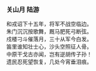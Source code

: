 ### 关山月  陆游   

和戎诏下十五年，将军不战空临边。  
朱门沉沉按歌舞，厩马肥死弓断弦。  
戍楼刁斗催落月，三十从军今白发。  
笛里谁知壮士心，沙头空照征人骨。  
中原干戈古亦闻，岂有逆胡传子孙！  
遗民忍死望恢复，几处今宵垂泪痕。  
